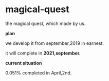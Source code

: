 # magical-quest
the magical quest, which made by us.

**plan**

we develop it from september,2019 in earnest.

it will complete in **2021,september.**

**current situation**

0.051% completed in April,2nd.
